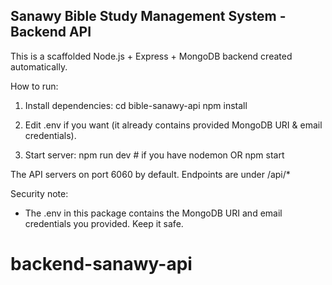 Sanawy Bible Study Management System - Backend API
-------------------------------------------------

This is a scaffolded Node.js + Express + MongoDB backend created automatically.

How to run:

1. Install dependencies:
   cd bible-sanawy-api
   npm install

2. Edit .env if you want (it already contains provided MongoDB URI & email credentials).

3. Start server:
   npm run dev     # if you have nodemon
   OR
   npm start

The API servers on port 6060 by default. Endpoints are under /api/*

Security note:
- The .env in this package contains the MongoDB URI and email credentials you provided. Keep it safe.

# backend-sanawy-api

